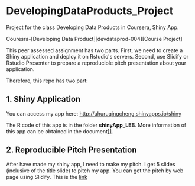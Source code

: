 DevelopingDataProducts_Project
==============================

Project for the class Developing Data Products in Coursera, Shiny App.

Couresra-[Developing Data Product][devdataprod-004][Course Project]

This peer assessed assignment has two parts. First, we need to create a Shiny application and deploy it on Rstudio's servers. Second, use Slidify or Rstudio Presenter to prepare a reproducible pitch presentation about your application.


Therefore, this repo has two part:

## 1. Shiny Application
You can access my app here: http://uhuruqingcheng.shinyapps.io/shiny

The R code of this app is in the folder **shinyApp_LEB**. More information of this app can be obtained in the document][1]. 


## 2. Reproducible Pitch Presentation

 After have made my shiny app, I need to make my pitch. I get 5 slides (inclusive of the title slide)  to pitch my app. You can get the pitch by web page using Slidify. This is the [link][2]


 [1]:http://uhuruqingcheng.shinyapps.io/shiny/_w_4d45f2ac1e8864695fabb7d13c87e95933f9465400809eb7/README.html
 [2]:http://uhuruqingcheng.github.io/DevelopingDataProducts_Project/